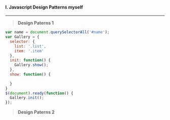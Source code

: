 #### I. Javascript Design Patterns myself
---

>**Design Paterns 1**

```javascript
var name = document.querySelectorAll('#name');
var Gallery = {
  selector: {
    list: '.list',
    item: '.item'
  },
  init: function() {
    Gallery.show();
  },
  show: function() {
    
  }
}
$(document).ready(function() {
  Gallery.init();
});
```

>**Design Paterns 2**

```javascript

```

